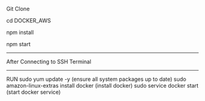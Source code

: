 Git Clone

cd DOCKER_AWS

npm install

npm start

---

After Connecting to SSH Terminal

---

RUN
sudo yum update -y (ensure all system packages up to date)
sudo amazon-linux-extras install docker (install docker)
sudo service docker start (start docker service)
